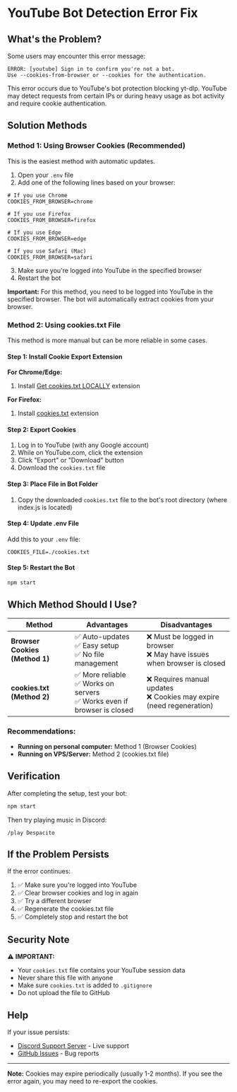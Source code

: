 # YouTube Bot Detection Error Fix

## What's the Problem?

Some users may encounter this error message:

```
ERROR: [youtube] Sign in to confirm you're not a bot. 
Use --cookies-from-browser or --cookies for the authentication.
```

This error occurs due to YouTube's bot protection blocking yt-dlp. YouTube may detect requests from certain IPs or during heavy usage as bot activity and require cookie authentication.

## Solution Methods

### Method 1: Using Browser Cookies (Recommended)

This is the easiest method with automatic updates.

1. Open your `.env` file
2. Add one of the following lines based on your browser:

```env
# If you use Chrome
COOKIES_FROM_BROWSER=chrome

# If you use Firefox
COOKIES_FROM_BROWSER=firefox

# If you use Edge
COOKIES_FROM_BROWSER=edge

# If you use Safari (Mac)
COOKIES_FROM_BROWSER=safari
```

3. Make sure you're logged into YouTube in the specified browser
4. Restart the bot

**Important:** For this method, you need to be logged into YouTube in the specified browser. The bot will automatically extract cookies from your browser.

### Method 2: Using cookies.txt File

This method is more manual but can be more reliable in some cases.

#### Step 1: Install Cookie Export Extension

**For Chrome/Edge:**
1. Install [Get cookies.txt LOCALLY](https://chrome.google.com/webstore/detail/get-cookiestxt-locally/cclelndahbckbenkjhflpdbgdldlbecc) extension

**For Firefox:**
1. Install [cookies.txt](https://addons.mozilla.org/en-US/firefox/addon/cookies-txt/) extension

#### Step 2: Export Cookies

1. Log in to YouTube (with any Google account)
2. While on YouTube.com, click the extension
3. Click "Export" or "Download" button
4. Download the `cookies.txt` file

#### Step 3: Place File in Bot Folder

1. Copy the downloaded `cookies.txt` file to the bot's root directory (where index.js is located)

#### Step 4: Update .env File

Add this to your `.env` file:

```env
COOKIES_FILE=./cookies.txt
```

#### Step 5: Restart the Bot

```bash
npm start
```

## Which Method Should I Use?

| Method | Advantages | Disadvantages |
|--------|-----------|---------------|
| **Browser Cookies (Method 1)** | ✅ Auto-updates<br>✅ Easy setup<br>✅ No file management | ❌ Must be logged in browser<br>❌ May have issues when browser is closed |
| **cookies.txt (Method 2)** | ✅ More reliable<br>✅ Works on servers<br>✅ Works even if browser is closed | ❌ Requires manual updates<br>❌ Cookies may expire (need regeneration) |

### Recommendations:

- **Running on personal computer:** Method 1 (Browser Cookies)
- **Running on VPS/Server:** Method 2 (cookies.txt file)

## Verification

After completing the setup, test your bot:

```bash
npm start
```

Then try playing music in Discord:
```
/play Despacito
```

## If the Problem Persists

If the error continues:

1. ✅ Make sure you're logged into YouTube
2. ✅ Clear browser cookies and log in again
3. ✅ Try a different browser
4. ✅ Regenerate the cookies.txt file
5. ✅ Completely stop and restart the bot

## Security Note

⚠️ **IMPORTANT:** 
- Your `cookies.txt` file contains your YouTube session data
- Never share this file with anyone
- Make sure `cookies.txt` is added to `.gitignore`
- Do not upload the file to GitHub

## Help

If your issue persists:
- [Discord Support Server](https://discord.gg/ACJQzJuckW) - Live support
- [GitHub Issues](https://github.com/umutxyp/musicbot/issues) - Bug reports

---

**Note:** Cookies may expire periodically (usually 1-2 months). If you see the error again, you may need to re-export the cookies.
